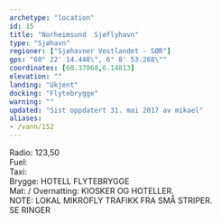```yaml
---
archetype: "location"
id: 15
title: "Norheimsund  Sjøflyhavn"
type: "Sjøhavn"
regioner: ["Sjøhavner Vestlandet - SØR"]
gps: "60° 22' 14.448\", 6° 8' 53.268\""
coordinates: [60.37068,6.14813]
elevation: ""
landing: "Ukjent"
docking: "Flytebrygge"
warning: ""
updated: "Sist oppdatert 31. mai 2017 av mikael"
aliases:
- /vann/152
---
```


Radio:  123,50\
Fuel:\
Taxi:\
Brygge: HOTELL FLYTEBRYGGE\
Mat: / Overnatting:  KIOSKER OG HOTELLER.\
NOTE: LOKAL MIKROFLY TRAFIKK FRA SMÅ STRIPER.\
SE RINGER
